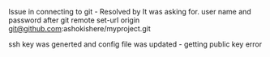 Issue in connecting to git -  Resolved by
  It was asking for. user name and password
after git remote set-url origin git@github.com:ashokishere/myproject.git

ssh key was generted and config file was updated - getting public key error 
